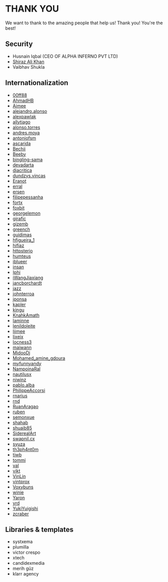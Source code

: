 # THANK YOU

We want to thank to the amazing people that help us! Thank you! You're the best!

## Security
* Husnain Iqbal (CEO OF ALPHA INFERNO PVT LTD)
* [Shiraz Ali Khan](https://www.linkedin.com/in/shiraz-ali-khan-1ba508180/)
* Vaibhav Shukla

## Internationalization
* [00ff88](https://hosted.weblate.org/user/00ff88)
* [AhmadHB](https://hosted.weblate.org/user/AhmadHB)
* [Aimee](https://hosted.weblate.org/user/Aimee)
* [alejandro.alonso](https://hosted.weblate.org/user/alejandro.alonso)
* [alexpawlak](https://hosted.weblate.org/user/alexpawlak)
* [allytiago](https://hosted.weblate.org/user/allytiago)
* [alonso.torres](https://hosted.weblate.org/user/alonso.torres)
* [andres.moya](https://hosted.weblate.org/user/andres.moya)
* [antoniofsm](https://hosted.weblate.org/user/antoniofsm)
* [ascarida](https://hosted.weblate.org/user/ascarida)
* [Bechii](https://hosted.weblate.org/user/Bechii)
* [Beeby](https://hosted.weblate.org/user/Beeby)
* [bingling-sama](https://hosted.weblate.org/user/bingling-sama)
* [devadarta](https://hosted.weblate.org/user/devadarta)
* [diacritica](https://hosted.weblate.org/user/diacritica)
* [dundzys.vincas](https://hosted.weblate.org/user/dundzys.vincas)
* [Eranot](https://hosted.weblate.org/user/Eranot)
* [erral](https://hosted.weblate.org/user/erral)
* [ersen](https://hosted.weblate.org/user/ersen)
* [filipepessanha](https://hosted.weblate.org/user/filipepessanha)
* [fortx](https://hosted.weblate.org/user/fortx)
* [foxbit](https://hosted.weblate.org/user/foxbit)
* [georgelemon](https://hosted.weblate.org/user/georgelemon)
* [girafic](https://hosted.weblate.org/user/girafic)
* [gizemb](https://hosted.weblate.org/user/gizemb)
* [greench](https://hosted.weblate.org/user/greench)
* [guidimas](https://hosted.weblate.org/user/guidimas)
* [hfigueira_1](https://hosted.weblate.org/user/hfigueira_1)
* [hifiaz](https://hosted.weblate.org/user/hifiaz)
* [httpsterio](https://hosted.weblate.org/user/httpsterio)
* [humteus](https://hosted.weblate.org/user/humteus)
* [iblueer](https://hosted.weblate.org/user/iblueer)
* [insan](https://hosted.weblate.org/user/insan)
* [Iphi](https://hosted.weblate.org/user/Iphi)
* [iWangJiaxiang](https://hosted.weblate.org/user/iWangJiaxiang)
* [jancborchardt](https://hosted.weblate.org/user/jancborchardt)
* [jazz](https://hosted.weblate.org/user/jazz)
* [johnterroa](https://hosted.weblate.org/user/johnterroa)
* [jponsa](https://hosted.weblate.org/user/jponsa)
* [kapler](https://hosted.weblate.org/user/kapler)
* [kingu](https://hosted.weblate.org/user/kingu)
* [KnahkAmath](https://hosted.weblate.org/user/KnahkAmath)
* [laminne](https://hosted.weblate.org/user/laminne)
* [lenildoleite](https://hosted.weblate.org/user/lenildoleite)
* [liimee](https://hosted.weblate.org/user/liimee)
* [lixeix](https://hosted.weblate.org/user/lixeix)
* [locness3](https://hosted.weblate.org/user/locness3)
* [maiwann](https://hosted.weblate.org/user/maiwann)
* [MidooDj](https://hosted.weblate.org/user/MidooDj)
* [Mohamed_amine_gdoura](https://hosted.weblate.org/user/Mohamed_amine_gdoura)
* [myfunnyandy](https://hosted.weblate.org/user/myfunnyandy)
* [NampoinaRal](https://hosted.weblate.org/user/NampoinaRal)
* [nautilusx](https://hosted.weblate.org/user/nautilusx)
* [niwinz](https://hosted.weblate.org/user/niwinz)
* [pablo.alba](pablo.https://hosted.weblate.org/user/alba)
* [PhilippeAccorsi](https://hosted.weblate.org/user/PhilippeAccorsi)
* [rnarius](https://hosted.weblate.org/user/rnarius)
* [rnd](https://hosted.weblate.org/user/rnd)
* [RuanAragao](https://hosted.weblate.org/user/RuanAragao)
* [ruben](https://hosted.weblate.org/user/ruben)
* [semonxue](https://hosted.weblate.org/user/semonxue)
* [shahab](https://hosted.weblate.org/user/shahab)
* [shuaib85](https://hosted.weblate.org/user/shuaib85)
* [SiderealArt](https://hosted.weblate.org/user/SiderealArt)
* [swapnil.cx](swapnil.https://hosted.weblate.org/user/cx)
* [syuza](https://hosted.weblate.org/user/syuza)
* [th3ph4nt0m](https://hosted.weblate.org/user/th3ph4nt0m)
* [tiwb](https://hosted.weblate.org/user/tiwb)
* [tommi](https://hosted.weblate.org/user/tommi)
* [val](https://hosted.weblate.org/user/val)
* [vikt](https://hosted.weblate.org/user/vikt)
* [VinLin](https://hosted.weblate.org/user/VinLin)
* [vintprox](https://hosted.weblate.org/user/vintprox)
* [Voxybuns](https://hosted.weblate.org/user/Voxybuns)
* [winie](https://hosted.weblate.org/user/winie)
* [Yaron](https://hosted.weblate.org/user/Yaron)
* [yrd](https://hosted.weblate.org/user/yrd)
* [YukiYuigishi](https://hosted.weblate.org/user/YukiYuigishi)
* [zcraber](https://hosted.weblate.org/user/zcraber)

## Libraries & templates
* systxema
* plumilla
* victor crespo
* xtech
* candidexmedia
* merih güz
* klarr agency

